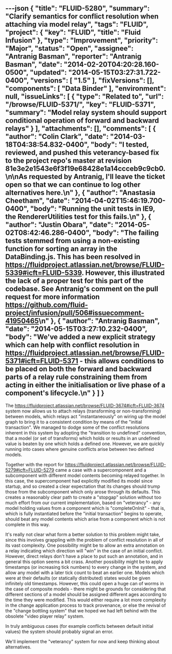 ---json
{
  "title": "FLUID-5280",
  "summary": "Clarify semantics for conflict resolution when attaching via model relay",
  "tags": "FLUID",
  "project": {
    "key": "FLUID",
    "title": "Fluid Infusion"
  },
  "type": "Improvement",
  "priority": "Major",
  "status": "Open",
  "assignee": "Antranig Basman",
  "reporter": "Antranig Basman",
  "date": "2014-02-20T04:20:28.160-0500",
  "updated": "2014-05-15T03:27:31.722-0400",
  "versions": [
    "1.5"
  ],
  "fixVersions": [],
  "components": [
    "Data Binder"
  ],
  "environment": null,
  "issueLinks": [
    {
      "type": "Related to",
      "url": "/browse/FLUID-5371/",
      "key": "FLUID-5371",
      "summary": "Model relay system should support conditional operation of forward and backward relays"
    }
  ],
  "attachments": [],
  "comments": [
    {
      "author": "Colin Clark",
      "date": "2014-03-18T04:38:54.832-0400",
      "body": "I tested, reviewed, and pushed this veterancy-based fix to the project repo's master at revision 81e3e2e1543e6f3f19e68428e1a14ccceb9c9cb0.\n\nAs requested by Antranig, I'll leave the ticket open so that we can continue to log other alternatives here.\n"
    },
    {
      "author": "Anastasia Cheetham",
      "date": "2014-04-02T15:46:19.700-0400",
      "body": "Running the unit tests in IE9, the RendererUtilities test for this fails.\n"
    },
    {
      "author": "Justin Obara",
      "date": "2014-05-02T08:42:46.286-0400",
      "body": "The failing tests stemmed from using a non-existing function for sorting an array in the DataBinding.js. This has been resolved in <https://fluidproject.atlassian.net/browse/FLUID-5339#icft=FLUID-5339>. However, this illustrated the lack of a proper test for this part of the codebase. See Antranig's comment on the pull request for more information <https://github.com/fluid-project/infusion/pull/506#issuecomment-41950465>\n"
    },
    {
      "author": "Antranig Basman",
      "date": "2014-05-15T03:27:10.232-0400",
      "body": "We've added a new explicit strategy which can help with conflict resolution in <https://fluidproject.atlassian.net/browse/FLUID-5371#icft=FLUID-5371> - this allows conditions to be placed on both the forward and backward parts of a relay rule constraining them from acting in either the initialisation or live phase of a component's lifecycle.\n"
    }
  ]
}
---
The <https://fluidproject.atlassian.net/browse/FLUID-3674#icft=FLUID-3674> system now allows us to attach relays (transforming or non-transforming) between models, which relays act "instantaneously" on wiring up the model graph to bring it to a consistent condition by means of the "initial transaction". We managed to dodge some of the conflict resolutions inherent in this system by adopting the "transition to undefined" convention, that a model (or set of transforms) which holds or results in an undefined value is beaten by one which holds a defined one. However, we are quickly running into cases where genuine conflicts arise between two defined models.

Together with the report for <https://fluidproject.atlassian.net/browse/FLUID-5279#icft=FLUID-5279> came a case with a supercomponent and a subcomponent with different model contents becoming relayed together. In this case, the supercomponent had explicitly modified its model since startup, and so created a clear expectation that its changes should trump those from the subcomponent which only arose through its defaults. This creates a reasonably clear path to create a "stopgap" solution without too much effort from our current implementation, based on "veterancy" - any model holding values from a component which is "completeOnInit" - that is, which is fully instantiated before the "initial transaction" begins to operate, should beat any model contents which arise from a component which is not complete in this way.

It's really not clear what form a better solution to this problem might take, since this involves grappling with the problem of conflict resolution in all of its vast complexity. One possibility might be to allow an extra annotation on a relay indicating which direction will "win" in the case of an initial conflict. However, direct relays don't have a place to put such an annotation, and in general this option seems a bit crass. Another possibility might be to apply timestamps (or increasing tick numbers) to every change in the system, and allow any model with a later tick count to beat an earlier one. Models which were at their defaults (or statically distributed) states would be given infinitely old timestamps. However, this could open a huge can of worms in the case of composite models - there might be grounds for considering that different sections of a model should be assigned different ages according to the time they were modified. This would either require a lot more complexity in the change application process to track provenance, or else the revival of the "change bottling system" that we hoped we had left behind with the obsolete "video player relay" system.

In truly ambiguous cases (for example conflicts between default initial values) the system should probably signal an error.

We'll implement the "veterancy" system for now and keep thinking about alternatives.

        